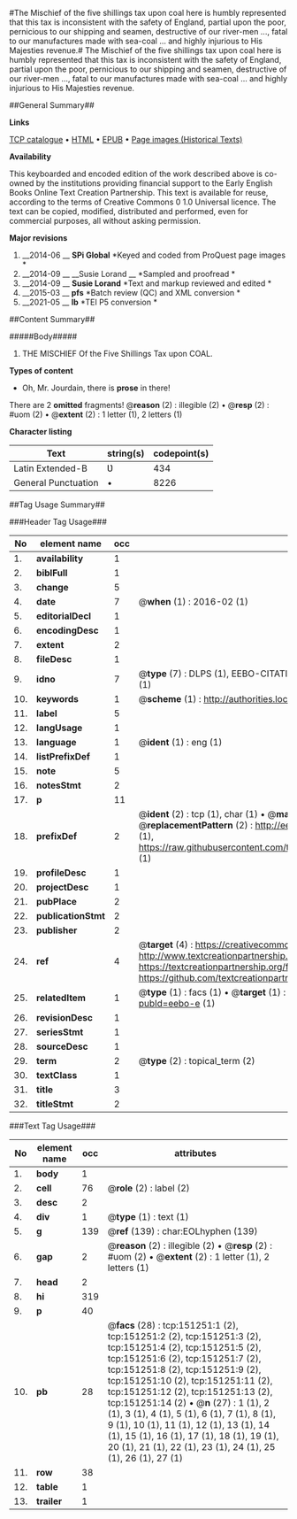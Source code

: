 #The Mischief of the five shillings tax upon coal here is humbly represented that this tax is inconsistent with the safety of England, partial upon the poor, pernicious to our shipping and seamen, destructive of our river-men ..., fatal to our manufactures made with sea-coal ... and highly injurious to His Majesties revenue.#
The Mischief of the five shillings tax upon coal here is humbly represented that this tax is inconsistent with the safety of England, partial upon the poor, pernicious to our shipping and seamen, destructive of our river-men ..., fatal to our manufactures made with sea-coal ... and highly injurious to His Majesties revenue.

##General Summary##

**Links**

[TCP catalogue](http://www.ota.ox.ac.uk/tcp/)  • 
[HTML](http://tei.it.ox.ac.uk/tcp/Texts-HTML/free/A89/A89173.html)  • 
[EPUB](http://tei.it.ox.ac.uk/tcp/Texts-EPUB/free/A89/A89173.epub) • 
[Page images (Historical Texts)](https://historicaltexts.jisc.ac.uk/eebo-42475117e)

**Availability**

This keyboarded and encoded edition of the work described above is co-owned by the
    institutions providing financial support to the Early English Books Online Text Creation
    Partnership. This text is available for reuse, according to the terms of  Creative Commons 0 1.0 Universal
    licence. The text can be copied, modified, distributed and performed, even for commercial
    purposes, all without asking permission.

**Major revisions**

1. __2014-06 __ __SPi Global__ *Keyed and coded from ProQuest page images *
1. __2014-09 __ __Susie Lorand __ *Sampled and proofread *
1. __2014-09 __ __Susie Lorand__ *Text and markup reviewed and edited *
1. __2015-03 __ __pfs__ *Batch review (QC) and XML conversion *
1. __2021-05 __ __lb__ *TEI P5 conversion *

##Content Summary##

#####Body#####

1. THE MISCHIEF Of the Five Shillings Tax upon COAL.

**Types of content**

  * Oh, Mr. Jourdain, there is **prose** in there!

There are 2 **omitted** fragments! 
 @__reason__ (2) : illegible (2)  •  @__resp__ (2) : #uom (2)  •  @__extent__ (2) : 1 letter (1), 2 letters (1)

**Character listing**


|Text|string(s)|codepoint(s)|
|---|---|---|
|Latin Extended-B|Ʋ|434|
|General Punctuation|•|8226|

##Tag Usage Summary##

###Header Tag Usage###

|No|element name|occ|attributes|
|---|---|---|---|
|1.|__availability__|1||
|2.|__biblFull__|1||
|3.|__change__|5||
|4.|__date__|7| @__when__ (1) : 2016-02 (1)|
|5.|__editorialDecl__|1||
|6.|__encodingDesc__|1||
|7.|__extent__|2||
|8.|__fileDesc__|1||
|9.|__idno__|7| @__type__ (7) : DLPS (1), EEBO-CITATION (1), VID (1), EEBO-PROQUEST (1), STC (2), OCLC (1)|
|10.|__keywords__|1| @__scheme__ (1) : http://authorities.loc.gov/ (1)|
|11.|__label__|5||
|12.|__langUsage__|1||
|13.|__language__|1| @__ident__ (1) : eng (1)|
|14.|__listPrefixDef__|1||
|15.|__note__|5||
|16.|__notesStmt__|2||
|17.|__p__|11||
|18.|__prefixDef__|2| @__ident__ (2) : tcp (1), char (1)  •  @__matchPattern__ (2) : ([0-9\-]+):([0-9IVX]+) (1), (.+) (1)  •  @__replacementPattern__ (2) : http://eebo.chadwyck.com/downloadtiff?vid=$1&page=$2 (1), https://raw.githubusercontent.com/textcreationpartnership/Texts/master/tcpchars.xml#$1 (1)|
|19.|__profileDesc__|1||
|20.|__projectDesc__|1||
|21.|__pubPlace__|2||
|22.|__publicationStmt__|2||
|23.|__publisher__|2||
|24.|__ref__|4| @__target__ (4) : https://creativecommons.org/publicdomain/zero/1.0/ (1), http://www.textcreationpartnership.org/docs/. (1), https://textcreationpartnership.org/faq/#faq05 (1), https://github.com/textcreationpartnership (1)|
|25.|__relatedItem__|1| @__type__ (1) : facs (1)  •  @__target__ (1) : https://data.historicaltexts.jisc.ac.uk/view?pubId=eebo-e (1)|
|26.|__revisionDesc__|1||
|27.|__seriesStmt__|1||
|28.|__sourceDesc__|1||
|29.|__term__|2| @__type__ (2) : topical_term (2)|
|30.|__textClass__|1||
|31.|__title__|3||
|32.|__titleStmt__|2||


###Text Tag Usage###

|No|element name|occ|attributes|
|---|---|---|---|
|1.|__body__|1||
|2.|__cell__|76| @__role__ (2) : label (2)|
|3.|__desc__|2||
|4.|__div__|1| @__type__ (1) : text (1)|
|5.|__g__|139| @__ref__ (139) : char:EOLhyphen (139)|
|6.|__gap__|2| @__reason__ (2) : illegible (2)  •  @__resp__ (2) : #uom (2)  •  @__extent__ (2) : 1 letter (1), 2 letters (1)|
|7.|__head__|2||
|8.|__hi__|319||
|9.|__p__|40||
|10.|__pb__|28| @__facs__ (28) : tcp:151251:1 (2), tcp:151251:2 (2), tcp:151251:3 (2), tcp:151251:4 (2), tcp:151251:5 (2), tcp:151251:6 (2), tcp:151251:7 (2), tcp:151251:8 (2), tcp:151251:9 (2), tcp:151251:10 (2), tcp:151251:11 (2), tcp:151251:12 (2), tcp:151251:13 (2), tcp:151251:14 (2)  •  @__n__ (27) : 1 (1), 2 (1), 3 (1), 4 (1), 5 (1), 6 (1), 7 (1), 8 (1), 9 (1), 10 (1), 11 (1), 12 (1), 13 (1), 14 (1), 15 (1), 16 (1), 17 (1), 18 (1), 19 (1), 20 (1), 21 (1), 22 (1), 23 (1), 24 (1), 25 (1), 26 (1), 27 (1)|
|11.|__row__|38||
|12.|__table__|1||
|13.|__trailer__|1||
